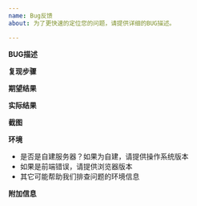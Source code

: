 ```yaml
---
name: Bug反馈
about: 为了更快速的定位您的问题，请提供详细的BUG描述。

---
```


**BUG描述**


**复现步骤**


**期望结果**


**实际结果**


**截图**


**环境**
* 是否是自建服务器？如果为自建，请提供操作系统版本
* 如果是前端错误，请提供浏览器版本
* 其它可能帮助我们排查问题的环境信息

**附加信息**
